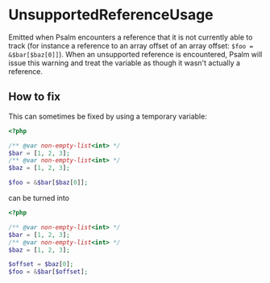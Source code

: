 # UnsupportedReferenceUsage

Emitted when Psalm encounters a reference that it is not currently able to track (for instance a reference to an array
offset of an array offset: `$foo = &$bar[$baz[0]]`). When an unsupported reference is encountered, Psalm will issue this
warning and treat the variable as though it wasn't actually a reference.

## How to fix

This can sometimes be fixed by using a temporary variable:

```php
<?php

/** @var non-empty-list<int> */
$bar = [1, 2, 3];
/** @var non-empty-list<int> */
$baz = [1, 2, 3];

$foo = &$bar[$baz[0]];
```

can be turned into

```php
<?php

/** @var non-empty-list<int> */
$bar = [1, 2, 3];
/** @var non-empty-list<int> */
$baz = [1, 2, 3];

$offset = $baz[0];
$foo = &$bar[$offset];
```
